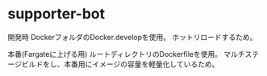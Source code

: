 # supporter-bot
開発時
DockerフォルダのDocker.developを使用。
ホットリロードするため。

本番(Fargateに上げる用)
ルートディレクトリのDockerfileを使用。
マルチステージビルドをし、本番用にイメージの容量を軽量化しているため。
